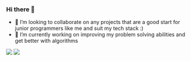 ### Hi there 👋

- 👯 I’m looking to collaborate on any projects that are a good start for junior programmers like me and suit my tech stack :) 
- 🌱 I’m currently working on improving my problem solving abilities and get better with algorithms
<img src="https://www.codewars.com/users/clnksr/badges/small">


<img src="[https://www.codewars.com/users/clnksr/badges/small](https://w7.pngwing.com/pngs/578/816/png-transparent-java-class-file-java-platform-standard-edition-java-development-kit-java-runtime-environment-coffee-jar-text-class-orange-thumbnail.png)">





<!--
**clnksr/clnksr** is a ✨ _special_ ✨ repository because its `README.md` (this file) appears on your GitHub profile.

Here are some ideas to get you started:

- 🔭 I’m currently working on ...
- 🌱 I’m currently learning ...
- 👯 I’m looking to collaborate on ...
- 🤔 I’m looking for help with ...
- 💬 Ask me about ...
- 📫 How to reach me: ...
- 😄 Pronouns: ...
- ⚡ Fun fact: ...
-->
